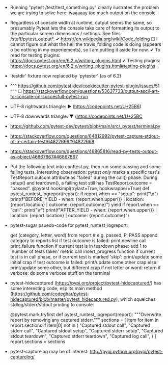 - Running "pytest /test/test_something.py" clearly ilustrates the problem we are trying to solve here: waaaaay too much output on the console.
- Regardless of console width at runtime, output seems the same, so presumably Pytest lets the console take care of formatting its output to the particular screen dimensions / settings. See files /stuff/pytest_output*.
✔︎ https://en.wikipedia.org/wiki/Code_folding
☐ I cannot figure out what the hell the travis_folding code is doing (appears o be nothing in my experiements), so I am putting it aside for now.
✔︎ To read for testing plugins: https://docs.pytest.org/en/6.2.x/writing_plugins.html
✔︎ Testing plugins: https://docs.pytest.org/en/6.2.x/writing_plugins.html#testing-plugins
- 'testdir' fixture now replaced by 'pytester' (as of 6.2)
- ^^^ https://github.com/pytest-dev/cookiecutter-pytest-plugin/issues/51 ^^^
☐ https://stackoverflow.com/questions/53637733/output-ascii-art-to-console-on-succesfull-pytest-run
- UTF-8 rightwards triangle: ▶ (https://codepoints.net/U+25B6)
- UTF-8 downwards triangle: ▼ (https://codepoints.net/U+25BC

- https://github.com/pytest-dev/pytest/blob/main/src/_pytest/terminal.py
- https://stackoverflow.com/questions/64812992/pytest-capture-stdout-of-a-certain-test/64822668#64822668
- https://stackoverflow.com/questions/46865816/read-py-tests-output-as-object/46867867#46867867

- Put the following text into conftest.py, then run some passing and some failing tests. Interesting observation: pytest *only* marks a specific test's TestReport.outcom attribute as "failed" during the call() phase. During setup() and teardown(), a failing test still has TestReport.outcome = "passed".
    @pytest.hookimpl(trylast=True, hookwrapper=True)
    def pytest_runtest_logreport(report):
        if report.when == "setup":
            print("\n")
        print(f"BEFORE_YIELD - when: {report.when.upper()} | location: {report.location} | outcome: {report.outcome}")
        yield
        if report.when == "call":
            print("\r")
        print(f"AFTER_YIELD - when: {report.when.upper()} | location: {report.location} | outcome: {report.outcome}")

- pytest-sugar psuedo-code for pytest_runtest_logreport:

    get (category, letter, word) from report   # e.g. passed, P, PASS
    append category to reports list
    if test outcome is failed:
        print newline
        call print_failure function
    if current test is in teardown phase:
        add 1 to 'number of tests taken' metric
        call insert_progress function
    if current test is in call phase, or if current test is marked 'skip':
        print/update some initial crap
        if test outcome is failed:
            print/update some other crap
        else:
            print/update some other, but different crap
    if not letter or word:
        return
    if verbose:
        do some verbose stuff on the terminal


- pytest-hidecaptured (https://pypi.org/project/pytest-hidecaptured/) has some interesting code, esp its main method (https://github.com/codeghar/pytest-hidecaptured/blob/master/pytest_hidecaptured.py), which squelches stdlog/stderr/stdout printing to console:

    @pytest.mark.tryfirst
    def pytest_runtest_logreport(report):
        """Overwrite report by removing any captured stderr."""
        sections = [
            item
            for item in report.sections
            if item[0] not in (
                "Captured stdout call",
                "Captured stderr call",
                "Captured stdout setup",
                "Captured stderr setup",
                "Captured stdout teardown",
                "Captured stderr teardown",
                "Captured log call",
            )
        ]
        report.sections = sections

- pytest-capturelog may be of interest: http://pypi.python.org/pypi/pytest-capturelog/

